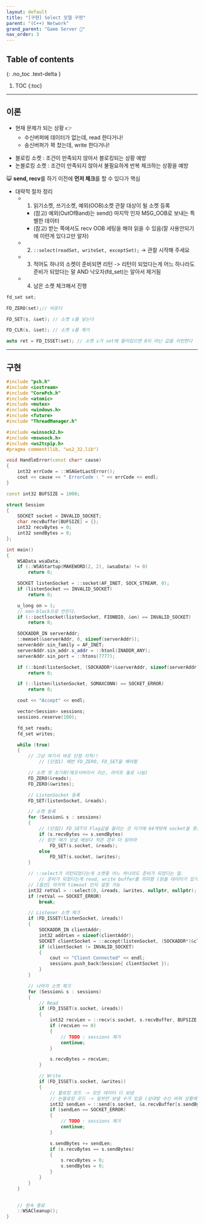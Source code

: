 ```yaml
---
layout: default
title: "[구현] Select 모델 구현"
parent: "(C++) Network"
grand_parent: "Game Server 👾"
nav_order: 3
---
```


## Table of contents
{: .no_toc .text-delta }

1. TOC
{:toc}

---

## 이론

* 현재 문제가 되는 상황 👉
    * 수신버퍼에 데이터가 없는데, read 한다거나!
    * 송신버퍼가 꽉 찼는데, write 한다거나!

- 블로킹 소켓 : 조건이 만족되지 않아서 블로킹되는 상황 예방
- 논블로킹 소켓 : 조건이 만족되지 않아서 불필요하게 반복 체크하는 상황을 예방

😺 **send, recv**를 하기 이전에 **먼저 체크**를 할 수 있다가 핵심

* 대략적 절차 정리
    * 1) 읽기소켓, 쓰기소켓, 예외(OOB)소켓 관찰 대상이 될 소켓 등록
        * (참고) 예외(OutOfBand)는 send() 마지막 인자 MSG_OOB로 보내는 특별한 데이터
        * (참고) 받는 쪽에서도 recv OOB 세팅을 해야 읽을 수 있음(잘 사용안되기에 이런게 있다고만 알자)
    * 2) `::select(readSet, writeSet, exceptSet);` -> 관찰 시작해 주세요
    * 3) 적어도 하나의 소켓이 준비되면 리턴 -> 리턴이 되었다는게 어느 하나라도 준비가 되었다는 말 AND 낙오자(fd_set)는 알아서 제거됨
    * 4) 남은 소켓 체크해서 진행

```cpp
fd_set set;

FD_ZERO(set);// 비운다

FD_SET(s, &set); // 소켓 s를 넣는다

FD_CLR(s, &set); // 소켓 s를 제거

auto ret = FD_ISSET(set); // 소켓 s가 set에 들어있으면 0이 아닌 값을 리턴한다
```

---

## 구현

```cpp
#include "pch.h"
#include <iostream>
#include "CorePch.h"
#include <atomic>
#include <mutex>
#include <windows.h>
#include <future>
#include "ThreadManager.h"

#include <winsock2.h>
#include <mswsock.h>
#include <ws2tcpip.h>
#pragma comment(lib, "ws2_32.lib")

void HandleError(const char* cause)
{
	int32 errCode = ::WSAGetLastError();
	cout << cause << " ErrorCode : " << errCode << endl;
}

const int32 BUFSIZE = 1000;

struct Session
{
	SOCKET socket = INVALID_SOCKET;
	char recvBuffer[BUFSIZE] = {};
	int32 recvBytes = 0;
	int32 sendBytes = 0;
};

int main()
{
	WSAData wsaData;
	if (::WSAStartup(MAKEWORD(2, 2), &wsaData) != 0)
		return 0;

	SOCKET listenSocket = ::socket(AF_INET, SOCK_STREAM, 0);
	if (listenSocket == INVALID_SOCKET)
		return 0;

	u_long on = 1;
    // non-block으로 만든다.
	if (::ioctlsocket(listenSocket, FIONBIO, &on) == INVALID_SOCKET)
		return 0;

	SOCKADDR_IN serverAddr;
	::memset(&serverAddr, 0, sizeof(serverAddr));
	serverAddr.sin_family = AF_INET;
	serverAddr.sin_addr.s_addr = ::htonl(INADDR_ANY);
	serverAddr.sin_port = ::htons(7777);

	if (::bind(listenSocket, (SOCKADDR*)&serverAddr, sizeof(serverAddr)) == SOCKET_ERROR)
		return 0;

	if (::listen(listenSocket, SOMAXCONN) == SOCKET_ERROR)
		return 0;

	cout << "Accept" << endl;

	vector<Session> sessions;
	sessions.reserve(100);

	fd_set reads;
	fd_set writes;

	while (true)
	{
        // 그냥 여기서 바로 단점 지적!!
            // (단점1) 매번 FD_ZERO, FD_SET을 해야함 

		// 소켓 셋 초기화(에코서버라서 리슨, 라이트 둘로 나뉨)
		FD_ZERO(&reads);
		FD_ZERO(&writes);

		// ListenSocket 등록
		FD_SET(listenSocket, &reads);

		// 소켓 등록
		for (Session& s : sessions)
		{
            // (단점2) FD_SET이 Flag값을 올리는 것 이기에 64개밖에 socket을 못쓴다
			if (s.recvBytes <= s.sendBytes)
            // 받은 애가 보낼 애보다 적은 경우 더 읽어라
				FD_SET(s.socket, &reads);
			else
				FD_SET(s.socket, &writes);
		}

		// ::select가 리턴되었다는게 소켓중 어느 하나라도 준비가 되었다는 말.
            // 준비가 되었다는게 read, write buffer를 의미함 (읽을 데이터가 있거나 쓸수 있거나)
		// [옵션] 마지막 timeout 인자 설정 가능
		int32 retVal = ::select(0, &reads, &writes, nullptr, nullptr);
		if (retVal == SOCKET_ERROR)
			break;

		// Listener 소켓 체크
		if (FD_ISSET(listenSocket, &reads))
		{
			SOCKADDR_IN clientAddr;
			int32 addrLen = sizeof(clientAddr);
			SOCKET clientSocket = ::accept(listenSocket, (SOCKADDR*)&clientAddr, &addrLen);
			if (clientSocket != INVALID_SOCKET)
			{
				cout << "Client Connected" << endl;
				sessions.push_back(Session{ clientSocket });
			}
		}

		// 나머지 소켓 체크
		for (Session& s : sessions)
		{
			// Read
			if (FD_ISSET(s.socket, &reads))
			{
				int32 recvLen = ::recv(s.socket, s.recvBuffer, BUFSIZE, 0);
				if (recvLen <= 0)
				{
					// TODO : sessions 제거
					continue;
				}

				s.recvBytes = recvLen;
			}

			// Write
			if (FD_ISSET(s.socket, &writes))
			{
				// 블로킹 모드 -> 모든 데이터 다 보냄
				// 논블로킹 모드 -> 일부만 보낼 수가 있음 (상대방 수신 버퍼 상황에 따라)
				int32 sendLen = ::send(s.socket, &s.recvBuffer[s.sendBytes], s.recvBytes - s.sendBytes, 0);
				if (sendLen == SOCKET_ERROR)
				{
					// TODO : sessions 제거
					continue;
				}

				s.sendBytes += sendLen;
				if (s.recvBytes == s.sendBytes)
				{
					s.recvBytes = 0;
					s.sendBytes = 0;
				}
			}
		}
	}

	
	// 윈속 종료
	::WSACleanup();
}
```
